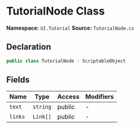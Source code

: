 # TutorialNode Class

**Namespace:** `UI.Tutorial`
**Source:** `TutorialNode.cs`

## Declaration

```csharp
public class TutorialNode : ScriptableObject
```

## Fields

| Name | Type | Access | Modifiers |
|------|------|--------|-----------|
| `text` | `string` | public | - |
| `links` | `Link[]` | public | - |

